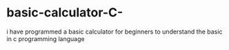 # basic-calculator-C-
i have programmed a basic calculator for beginners to understand the basic in c programming language 
